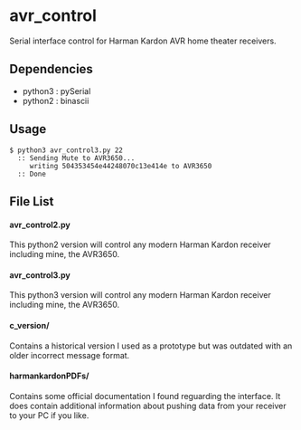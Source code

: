 # avr_control
Serial interface control for Harman Kardon AVR home theater receivers.

## Dependencies
* python3 : pySerial
* python2 : binascii

## Usage
```
$ python3 avr_control3.py 22
  :: Sending Mute to AVR3650...
     writing 504353454e44248070c13e414e to AVR3650
  :: Done
```

## File List
#### avr_control2.py
This python2 version will control any modern Harman Kardon receiver including mine, the AVR3650.

#### avr_control3.py
This python3 version will control any modern Harman Kardon receiver including mine, the AVR3650.

#### c_version/
Contains a historical version I used as a prototype but was outdated with an older incorrect message format.

#### harmankardonPDFs/
Contains some official documentation I found reguarding the interface. It does contain additional information about pushing data from your receiver to your PC if you like.
